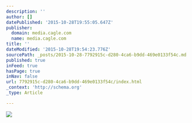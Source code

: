 ```yaml
---
description: ''
author: []
datePublished: '2015-10-28T19:55:05.647Z'
publisher:
  domain: media.cagle.com
  name: media.cagle.com
title: ''
dateModified: '2015-10-28T19:54:23.776Z'
sourcePath: _posts/2015-10-28-7792915c-d280-4ca6-b9dd-469e0133f54c.md
published: true
inFeed: true
hasPage: true
inNav: false
url: 7792915c-d280-4ca6-b9dd-469e0133f54c/index.html
_context: 'http://schema.org'
_type: Article

---
```

![](http://media.cagle.com/163/2014/08/07/151987_600.jpg)